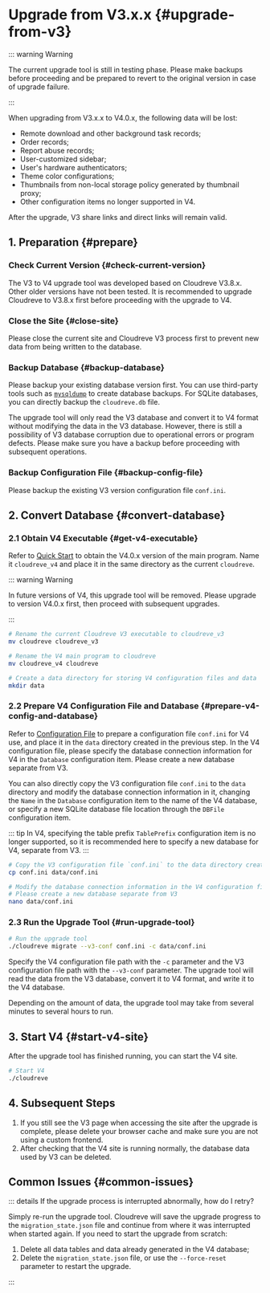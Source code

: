 # Upgrade from V3.x.x {#upgrade-from-v3}

::: warning Warning

The current upgrade tool is still in testing phase. Please make backups before proceeding and be prepared to revert to the original version in case of upgrade failure.

:::

When upgrading from V3.x.x to V4.0.x, the following data will be lost:

- Remote download and other background task records;
- Order records;
- Report abuse records;
- User-customized sidebar;
- User's hardware authenticators;
- Theme color configurations;
- Thumbnails from non-local storage policy generated by thumbnail proxy;
- Other configuration items no longer supported in V4.

After the upgrade, V3 share links and direct links will remain valid.

## 1. Preparation {#prepare}

### Check Current Version {#check-current-version}

The V3 to V4 upgrade tool was developed based on Cloudreve V3.8.x. Other older versions have not been tested. It is recommended to upgrade Cloudreve to V3.8.x first before proceeding with the upgrade to V4.

### Close the Site {#close-site}

Please close the current site and Cloudreve V3 process first to prevent new data from being written to the database.

### Backup Database {#backup-database}

Please backup your existing database version first. You can use third-party tools such as [`mysqldump`](https://dev.mysql.com/doc/refman/8.0/en/mysqldump.html) to create database backups. For SQLite databases, you can directly backup the `cloudreve.db` file.

The upgrade tool will only read the V3 database and convert it to V4 format without modifying the data in the V3 database. However, there is still a possibility of V3 database corruption due to operational errors or program defects. Please make sure you have a backup before proceeding with subsequent operations.

### Backup Configuration File {#backup-config-file}

Please backup the existing V3 version configuration file `conf.ini`.

## 2. Convert Database {#convert-database}

### 2.1 Obtain V4 Executable {#get-v4-executable}

Refer to [Quick Start](../overview/quickstart) to obtain the V4.0.x version of the main program. Name it `cloudreve_v4` and place it in the same directory as the current `cloudreve`.

::: warning Warning

In future versions of V4, this upgrade tool will be removed. Please upgrade to version V4.0.x first, then proceed with subsequent upgrades.

:::

```bash
# Rename the current Cloudreve V3 executable to cloudreve_v3
mv cloudreve cloudreve_v3

# Rename the V4 main program to cloudreve
mv cloudreve_v4 cloudreve

# Create a data directory for storing V4 configuration files and data
mkdir data
```

### 2.2 Prepare V4 Configuration File and Database {#prepare-v4-config-and-database}

Refer to [Configuration File](../overview/configure) to prepare a configuration file `conf.ini` for V4 use, and place it in the `data` directory created in the previous step. In the V4 configuration file, please specify the database connection information for V4 in the `Database` configuration item. Please create a new database separate from V3.

You can also directly copy the V3 configuration file `conf.ini` to the `data` directory and modify the database connection information in it, changing the `Name` in the `Database` configuration item to the name of the V4 database, or specify a new SQLite database file location through the `DBFile` configuration item.

::: tip
In V4, specifying the table prefix `TablePrefix` configuration item is no longer supported, so it is recommended here to specify a new database for V4, separate from V3.
:::

```bash
# Copy the V3 configuration file `conf.ini` to the data directory created in the previous step
cp conf.ini data/conf.ini

# Modify the database connection information in the V4 configuration file
# Please create a new database separate from V3
nano data/conf.ini
```

### 2.3 Run the Upgrade Tool {#run-upgrade-tool}

```bash
# Run the upgrade tool
./cloudreve migrate --v3-conf conf.ini -c data/conf.ini
```

Specify the V4 configuration file path with the `-c` parameter and the V3 configuration file path with the `--v3-conf` parameter. The upgrade tool will read the data from the V3 database, convert it to V4 format, and write it to the V4 database.

Depending on the amount of data, the upgrade tool may take from several minutes to several hours to run.

## 3. Start V4 {#start-v4-site}

After the upgrade tool has finished running, you can start the V4 site.

```bash
# Start V4
./cloudreve
```

## 4. Subsequent Steps

1. If you still see the V3 page when accessing the site after the upgrade is complete, please delete your browser cache and make sure you are not using a custom frontend.
2. After checking that the V4 site is running normally, the database data used by V3 can be deleted.

## Common Issues {#common-issues}

::: details If the upgrade process is interrupted abnormally, how do I retry?

Simply re-run the upgrade tool. Cloudreve will save the upgrade progress to the `migration_state.json` file and continue from where it was interrupted when started again. If you need to start the upgrade from scratch:

1. Delete all data tables and data already generated in the V4 database;
2. Delete the `migration_state.json` file, or use the `--force-reset` parameter to restart the upgrade.

:::

